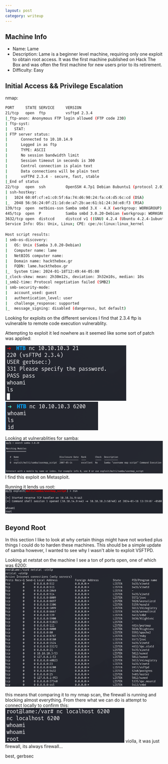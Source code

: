 ```yaml
---
layout: post
category: writeup
---
```


## Machine Info

- Name: Lame
- Description: Lame is a beginner level machine, requiring only one exploit to obtain root access. It was the first machine published on Hack The Box and was often the first machine for new users prior to its retirement. 
- Difficulty: Easy

## Initial Access && Privilege Escalation

nmap:

```bash
PORT     STATE SERVICE     VERSION
21/tcp   open  ftp         vsftpd 2.3.4
|_ftp-anon: Anonymous FTP login allowed (FTP code 230)
| ftp-syst: 
|   STAT: 
| FTP server status:
|      Connected to 10.10.14.9
|      Logged in as ftp
|      TYPE: ASCII
|      No session bandwidth limit
|      Session timeout in seconds is 300
|      Control connection is plain text
|      Data connections will be plain text
|      vsFTPd 2.3.4 - secure, fast, stable
|_End of status
22/tcp   open  ssh         OpenSSH 4.7p1 Debian 8ubuntu1 (protocol 2.0)
| ssh-hostkey: 
|   1024 60:0f:cf:e1:c0:5f:6a:74:d6:90:24:fa:c4:d5:6c:cd (DSA)
|_  2048 56:56:24:0f:21:1d:de:a7:2b:ae:61:b1:24:3d:e8:f3 (RSA)
139/tcp  open  netbios-ssn Samba smbd 3.X - 4.X (workgroup: WORKGROUP)
445/tcp  open  P           Samba smbd 3.0.20-Debian (workgroup: WORKGROUP)
3632/tcp open  distccd     distccd v1 ((GNU) 4.2.4 (Ubuntu 4.2.4-1ubuntu4))
Service Info: OSs: Unix, Linux; CPE: cpe:/o:linux:linux_kernel

Host script results:
| smb-os-discovery: 
|   OS: Unix (Samba 3.0.20-Debian)
|   Computer name: lame
|   NetBIOS computer name: 
|   Domain name: hackthebox.gr
|   FQDN: lame.hackthebox.gr
|_  System time: 2024-01-18T12:49:44-05:00
|_clock-skew: mean: 2h30m12s, deviation: 3h32m10s, median: 10s
|_smb2-time: Protocol negotiation failed (SMB2)
| smb-security-mode: 
|   account_used: guest
|   authentication_level: user
|   challenge_response: supported
|_  message_signing: disabled (dangerous, but default)
```

Looking for exploits on the different services I find that 2.3.4 ftp is vulnerable to remote code execution vulnerablity.

Attempting to exploit it led nowhere as it seemed like some sort of patch was applied:

![assets/images/2024-01-18-lame-writerup-image-1.png](assets/images/2024-01-18-lame-writerup-image-1.png)
![assets/images/2024-01-18-lame-writerup-image-2.png](assets/images/2024-01-18-lame-writerup-image-2.png)

Looking at vulnerablities for samba:
![assets/images/2024-01-18-lame-writerup-image-3.png](assets/images/2024-01-18-lame-writerup-image-3.png)
I find this exploit on Metasploit.

Running it lends us root:
![assets/images/2024-01-18-lame-writerup-image-4.png](assets/images/2024-01-18-lame-writerup-image-4.png)
## Beyond Root

In this section I like to look at why certain things might have not worked plus things I could do to harden these machines. This should be a simple update of samba however, I wanted to see why I wasn't able to exploit VSFTPD. 

Looking at netstat on the machine I see a ton of ports open, one of which was 6200:
![assets/images/2024-01-18-lame-writerup-image-5.png](assets/images/2024-01-18-lame-writerup-image-5.png)

this means that comparing it to my nmap scan, the firewall is running and blocking almost everything. From there what we can do is attempt to connect locally to confirm this:
![assets/images/2024-01-18-lame-writerup-image-6.png](assets/images/2024-01-18-lame-writerup-image-6.png)
violla, it was just firewall, its always firewall...


best,
gerbsec